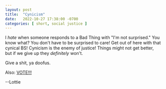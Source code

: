 ```yaml
---
layout: post
title:  "Cynicism"
date:   2022-10-27 17:38:00 -0700
categories: [ short, social justice ]
---
```


I *hate* when someone responds to a Bad Thing with "I'm not surprised." You know what? You don't have to be surprised to care! Get out of here with that cynical BS! Cynicism is the enemy of justice! Things might not get better, but if we give up they *definitely* won't.

Give a shit, ya doofus.

Also: [VOTE!!!](https://www.usa.gov/register-to-vote)

--Lottie